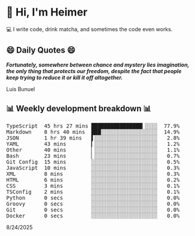 # 👋 Hi, I'm Heimer

💻 I write code, drink matcha, and sometimes the code even works.

## 😄 Daily Quotes 😄

_**Fortunately, somewhere between chance and mystery lies imagination, the only thing that protects our freedom, despite the fact that people keep trying to reduce it or kill it off altogether.**_

Luis Bunuel



## 📊 Weekly development breakdown 📊

<pre>TypeScript  45 hrs 27 mins ████████████████▎░░░░  77.9%
Markdown    8 hrs 40 mins  ███░░░░░░░░░░░░░░░░░░  14.9%
JSON        1 hr 39 mins   ▌░░░░░░░░░░░░░░░░░░░░   2.8%
YAML        43 mins        ▎░░░░░░░░░░░░░░░░░░░░   1.2%
Other       40 mins        ▏░░░░░░░░░░░░░░░░░░░░   1.1%
Bash        23 mins        ▏░░░░░░░░░░░░░░░░░░░░   0.7%
Git Config  15 mins        ░░░░░░░░░░░░░░░░░░░░░   0.5%
JavaScript  10 mins        ░░░░░░░░░░░░░░░░░░░░░   0.3%
XML         8 mins         ░░░░░░░░░░░░░░░░░░░░░   0.3%
HTML        6 mins         ░░░░░░░░░░░░░░░░░░░░░   0.2%
CSS         3 mins         ░░░░░░░░░░░░░░░░░░░░░   0.1%
TSConfig    2 mins         ░░░░░░░░░░░░░░░░░░░░░   0.1%
Python      0 secs         ░░░░░░░░░░░░░░░░░░░░░   0.0%
Groovy      0 secs         ░░░░░░░░░░░░░░░░░░░░░   0.0%
Git         0 secs         ░░░░░░░░░░░░░░░░░░░░░   0.0%
Docker      0 secs         ░░░░░░░░░░░░░░░░░░░░░   0.0%</pre>

8/24/2025